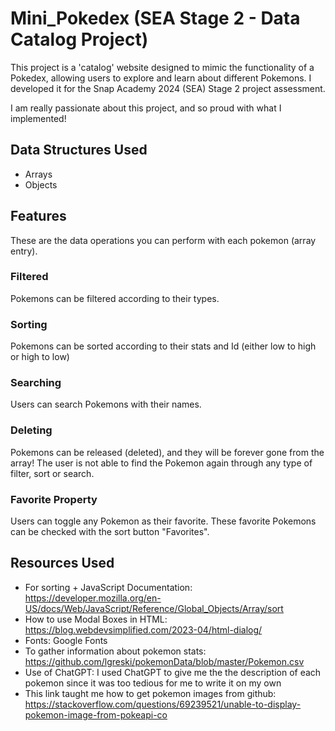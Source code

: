 # Mini_Pokedex (SEA Stage 2 - Data Catalog Project)

This project is a 'catalog' website designed to mimic the functionality of a Pokedex, allowing users to explore and learn about different Pokemons. I developed it for the Snap Academy 2024 (SEA) Stage 2 project assessment.

I am really passionate about this project, and so proud with what I implemented!

## Data Structures Used

- Arrays
- Objects

## Features

These are the data operations you can perform with each pokemon (array entry).

### Filtered

Pokemons can be filtered according to their types.

### Sorting

Pokemons can be sorted according to their stats and Id (either low to high or high to low)

### Searching

Users can search Pokemons with their names.

### Deleting

Pokemons can be released (deleted), and they will be forever gone from the array! The user is not able to find the Pokemon again through any type of filter, sort or search.

### Favorite Property

Users can toggle any Pokemon as their favorite. These favorite Pokemons can be checked with the sort button "Favorites".

## Resources Used
- For sorting + JavaScript Documentation: https://developer.mozilla.org/en-US/docs/Web/JavaScript/Reference/Global_Objects/Array/sort
- How to use Modal Boxes in HTML: https://blog.webdevsimplified.com/2023-04/html-dialog/
- Fonts: Google Fonts
- To gather information about pokemon stats: https://github.com/lgreski/pokemonData/blob/master/Pokemon.csv
- Use of ChatGPT: I used ChatGPT to give me the the description of each pokemon since it was too tedious for me to write it on my own
- This link taught me how to get pokemon images from github: https://stackoverflow.com/questions/69239521/unable-to-display-pokemon-image-from-pokeapi-co
